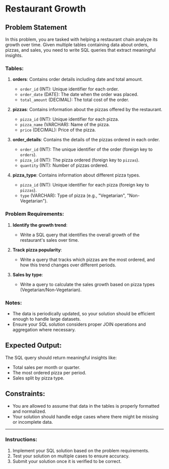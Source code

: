 # Restaurant Growth

## Problem Statement

In this problem, you are tasked with helping a restaurant chain analyze its growth over time. Given multiple tables containing data about orders, pizzas, and sales, you need to write SQL queries that extract meaningful insights.

### Tables:

1. **orders**: Contains order details including date and total amount.
    - `order_id` (INT): Unique identifier for each order.
    - `order_date` (DATE): The date when the order was placed.
    - `total_amount` (DECIMAL): The total cost of the order.

2. **pizzas**: Contains information about the pizzas offered by the restaurant.
    - `pizza_id` (INT): Unique identifier for each pizza.
    - `pizza_name` (VARCHAR): Name of the pizza.
    - `price` (DECIMAL): Price of the pizza.

3. **order_details**: Contains the details of the pizzas ordered in each order.
    - `order_id` (INT): The unique identifier of the order (foreign key to `orders`).
    - `pizza_id` (INT): The pizza ordered (foreign key to `pizzas`).
    - `quantity` (INT): Number of pizzas ordered.

4. **pizza_type**: Contains information about different pizza types.
    - `pizza_id` (INT): Unique identifier for each pizza (foreign key to `pizzas`).
    - `type` (VARCHAR): Type of pizza (e.g., "Vegetarian", "Non-Vegetarian").

### Problem Requirements:

1. **Identify the growth trend**: 
   - Write a SQL query that identifies the overall growth of the restaurant's sales over time.
   
2. **Track pizza popularity**: 
   - Write a query that tracks which pizzas are the most ordered, and how this trend changes over different periods.
   
3. **Sales by type**: 
   - Write a query to calculate the sales growth based on pizza types (Vegetarian/Non-Vegetarian).

### Notes:

- The data is periodically updated, so your solution should be efficient enough to handle large datasets.
- Ensure your SQL solution considers proper JOIN operations and aggregation where necessary.

## Expected Output:

The SQL query should return meaningful insights like:
- Total sales per month or quarter.
- The most ordered pizza per period.
- Sales split by pizza type.

## Constraints:

- You are allowed to assume that data in the tables is properly formatted and normalized.
- Your solution should handle edge cases where there might be missing or incomplete data.

---

### Instructions:

1. Implement your SQL solution based on the problem requirements.
2. Test your solution on multiple cases to ensure accuracy.
3. Submit your solution once it is verified to be correct.
